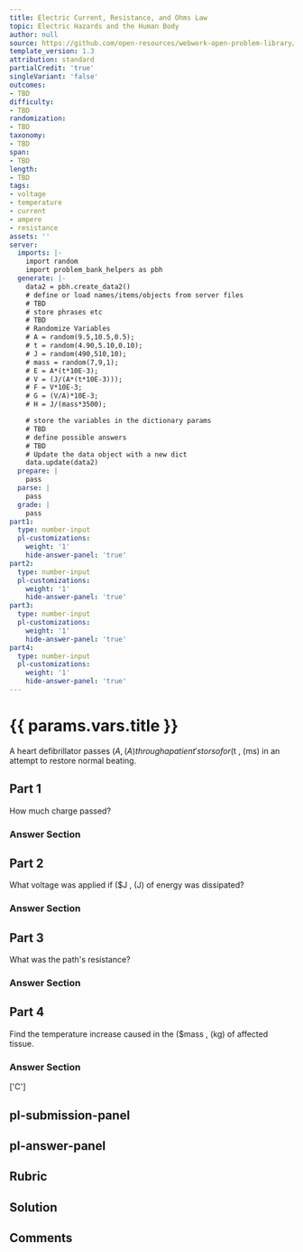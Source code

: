 ```yaml
---
title: Electric Current, Resistance, and Ohms Law
topic: Electric Hazards and the Human Body
author: null
source: https://github.com/open-resources/webwork-open-problem-library/tree/master/Contrib/BrockPhysics/College_Physics_Urone/20.Electric_Current/20-06.Electric_Hazards_and_the_Human_Body/NU_U17_20_06_008.pg
template_version: 1.3
attribution: standard
partialCredit: 'true'
singleVariant: 'false'
outcomes:
- TBD
difficulty:
- TBD
randomization:
- TBD
taxonomy:
- TBD
span:
- TBD
length:
- TBD
tags:
- voltage
- temperature
- current
- ampere
- resistance
assets: ''
server:
  imports: |-
    import random
    import problem_bank_helpers as pbh
  generate: |-
    data2 = pbh.create_data2()
    # define or load names/items/objects from server files
    # TBD
    # store phrases etc
    # TBD
    # Randomize Variables
    # A = random(9.5,10.5,0.5);
    # t = random(4.90,5.10,0.10);
    # J = random(490,510,10);
    # mass = random(7,9,1);
    # E = A*(t*10E-3);
    # V = (J/(A*(t*10E-3)));
    # F = V*10E-3;
    # G = (V/A)*10E-3;
    # H = J/(mass*3500);

    # store the variables in the dictionary params
    # TBD
    # define possible answers
    # TBD
    # Update the data object with a new dict
    data.update(data2)
  prepare: |
    pass
  parse: |
    pass
  grade: |
    pass
part1:
  type: number-input
  pl-customizations:
    weight: '1'
    hide-answer-panel: 'true'
part2:
  type: number-input
  pl-customizations:
    weight: '1'
    hide-answer-panel: 'true'
part3:
  type: number-input
  pl-customizations:
    weight: '1'
    hide-answer-panel: 'true'
part4:
  type: number-input
  pl-customizations:
    weight: '1'
    hide-answer-panel: 'true'
---
```


# {{ params.vars.title }} 


A heart defibrillator passes ($A , (A) through a patient's torso for ($t , (ms) in an attempt to restore normal beating.

## Part 1 
How much charge passed? 


 ### Answer Section

## Part 2 
What voltage was applied if ($J , (J) of energy was dissipated? 


 ### Answer Section

## Part 3 
What was the path's resistance? 


 ### Answer Section

## Part 4 
Find the temperature increase caused in the ($mass , (kg) of affected tissue. 


 ### Answer Section
['C']

## pl-submission-panel 


## pl-answer-panel 


## Rubric 


## Solution 


## Comments 



